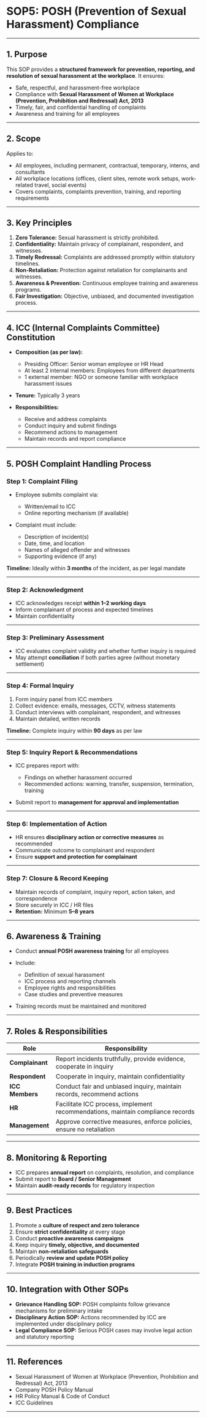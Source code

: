# **SOP5: POSH (Prevention of Sexual Harassment) Compliance**

---

## **1. Purpose**

This SOP provides a **structured framework for prevention, reporting, and resolution of sexual harassment at the workplace**. It ensures:

* Safe, respectful, and harassment-free workplace
* Compliance with **Sexual Harassment of Women at Workplace (Prevention, Prohibition and Redressal) Act, 2013**
* Timely, fair, and confidential handling of complaints
* Awareness and training for all employees

---

## **2. Scope**

Applies to:

* All employees, including permanent, contractual, temporary, interns, and consultants
* All workplace locations (offices, client sites, remote work setups, work-related travel, social events)
* Covers complaints, complaints prevention, training, and reporting requirements

---

## **3. Key Principles**

1. **Zero Tolerance:** Sexual harassment is strictly prohibited.
2. **Confidentiality:** Maintain privacy of complainant, respondent, and witnesses.
3. **Timely Redressal:** Complaints are addressed promptly within statutory timelines.
4. **Non-Retaliation:** Protection against retaliation for complainants and witnesses.
5. **Awareness & Prevention:** Continuous employee training and awareness programs.
6. **Fair Investigation:** Objective, unbiased, and documented investigation process.

---

## **4. ICC (Internal Complaints Committee) Constitution**

* **Composition (as per law):**

  * Presiding Officer: Senior woman employee or HR Head
  * At least 2 internal members: Employees from different departments
  * 1 external member: NGO or someone familiar with workplace harassment issues
* **Tenure:** Typically 3 years
* **Responsibilities:**

  * Receive and address complaints
  * Conduct inquiry and submit findings
  * Recommend actions to management
  * Maintain records and report compliance

---

## **5. POSH Complaint Handling Process**

### **Step 1: Complaint Filing**

* Employee submits complaint via:

  * Written/email to ICC
  * Online reporting mechanism (if available)
* Complaint must include:

  * Description of incident(s)
  * Date, time, and location
  * Names of alleged offender and witnesses
  * Supporting evidence (if any)

**Timeline:** Ideally within **3 months** of the incident, as per legal mandate

---

### **Step 2: Acknowledgment**

* ICC acknowledges receipt **within 1–2 working days**
* Inform complainant of process and expected timelines
* Maintain confidentiality

---

### **Step 3: Preliminary Assessment**

* ICC evaluates complaint validity and whether further inquiry is required
* May attempt **conciliation** if both parties agree (without monetary settlement)

---

### **Step 4: Formal Inquiry**

1. Form inquiry panel from ICC members
2. Collect evidence: emails, messages, CCTV, witness statements
3. Conduct interviews with complainant, respondent, and witnesses
4. Maintain detailed, written records

**Timeline:** Complete inquiry within **90 days** as per law

---

### **Step 5: Inquiry Report & Recommendations**

* ICC prepares report with:

  * Findings on whether harassment occurred
  * Recommended actions: warning, transfer, suspension, termination, training
* Submit report to **management for approval and implementation**

---

### **Step 6: Implementation of Action**

* HR ensures **disciplinary action or corrective measures** as recommended
* Communicate outcome to complainant and respondent
* Ensure **support and protection for complainant**

---

### **Step 7: Closure & Record Keeping**

* Maintain records of complaint, inquiry report, action taken, and correspondence
* Store securely in ICC / HR files
* **Retention:** Minimum **5–8 years**

---

## **6. Awareness & Training**

* Conduct **annual POSH awareness training** for all employees
* Include:

  * Definition of sexual harassment
  * ICC process and reporting channels
  * Employee rights and responsibilities
  * Case studies and preventive measures
* Training records must be maintained and monitored

---

## **7. Roles & Responsibilities**

| Role            | Responsibility                                                                 |
| --------------- | ------------------------------------------------------------------------------ |
| **Complainant** | Report incidents truthfully, provide evidence, cooperate in inquiry            |
| **Respondent**  | Cooperate in inquiry, maintain confidentiality                                 |
| **ICC Members** | Conduct fair and unbiased inquiry, maintain records, recommend actions         |
| **HR**          | Facilitate ICC process, implement recommendations, maintain compliance records |
| **Management**  | Approve corrective measures, enforce policies, ensure no retaliation           |

---

## **8. Monitoring & Reporting**

* ICC prepares **annual report** on complaints, resolution, and compliance
* Submit report to **Board / Senior Management**
* Maintain **audit-ready records** for regulatory inspection

---

## **9. Best Practices**

1. Promote a **culture of respect and zero tolerance**
2. Ensure **strict confidentiality** at every stage
3. Conduct **proactive awareness campaigns**
4. Keep inquiry **timely, objective, and documented**
5. Maintain **non-retaliation safeguards**
6. Periodically **review and update POSH policy**
7. Integrate **POSH training in induction programs**

---

## **10. Integration with Other SOPs**

* **Grievance Handling SOP:** POSH complaints follow grievance mechanisms for preliminary intake
* **Disciplinary Action SOP:** Actions recommended by ICC are implemented under disciplinary policy
* **Legal Compliance SOP:** Serious POSH cases may involve legal action and statutory reporting

---

## **11. References**

* Sexual Harassment of Women at Workplace (Prevention, Prohibition and Redressal) Act, 2013
* Company POSH Policy Manual
* HR Policy Manual & Code of Conduct
* ICC Guidelines

---
